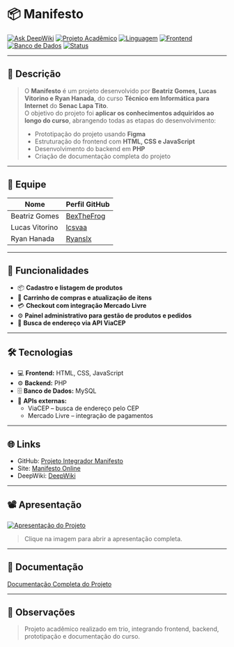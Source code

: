 # 📦 Manifesto

[![Ask DeepWiki](https://deepwiki.com/badge.svg)](https://deepwiki.com/lcsvaa/pi-manifesto) [![Projeto Acadêmico](https://img.shields.io/badge/Projeto%20Acadêmico-Senac-orange)]() [![Linguagem](https://img.shields.io/badge/Linguagem-PHP-blue)]() [![Frontend](https://img.shields.io/badge/Frontend-HTML%2FCSS%2FJS-brightgreen)]() [![Banco de Dados](https://img.shields.io/badge/Banco-MySQL-red)]() [![Status](https://img.shields.io/badge/Status-Concluído-brightgreen)]()

---

## 📖 Descrição

> O **Manifesto** é um projeto desenvolvido por **Beatriz Gomes, Lucas Vitorino e Ryan Hanada**, do curso **Técnico em Informática para Internet** do **Senac Lapa Tito**.  
> O objetivo do projeto foi **aplicar os conhecimentos adquiridos ao longo do curso**, abrangendo todas as etapas do desenvolvimento:  
> - Prototipação do projeto usando **Figma**  
> - Estruturação do frontend com **HTML, CSS e JavaScript**  
> - Desenvolvimento do backend em **PHP**  
> - Criação de documentação completa do projeto  

---

## 👥 Equipe

| Nome               | Perfil GitHub |
|-------------------|---------------|
| Beatriz Gomes      | [BexTheFrog](https://github.com/BexTheFrog) |
| Lucas Vitorino     | [lcsvaa](https://github.com/lcsvaa) |
| Ryan Hanada        | [Ryanslx](https://github.com/Ryanslx) |

---

## 🚀 Funcionalidades

- 📦 **Cadastro e listagem de produtos**  
- 🛒 **Carrinho de compras e atualização de itens**  
- 💳 **Checkout com integração Mercado Livre**  
- ⚙️ **Painel administrativo para gestão de produtos e pedidos**  
- 📍 **Busca de endereço via API ViaCEP**  

---

## 🛠 Tecnologias

- 💻 **Frontend:** HTML, CSS, JavaScript  
- ⚙️ **Backend:** PHP  
- 🗄 **Banco de Dados:** MySQL  
- 🔌 **APIs externas:**  
  - ViaCEP – busca de endereço pelo CEP  
  - Mercado Livre – integração de pagamentos  

---

## 🌐 Links

- GitHub: [Projeto Integrador Manifesto](https://github.com/lcsvaa/Projeto-Integrador-Manifesto)  
- Site: [Manifesto Online](https://escolatito.com.br/skillink/manifesto/index.php)  
- DeepWiki: [DeepWiki](https://deepwiki.com/lcsvaa/pi-manifesto)  

---

## 📽 Apresentação

[![Apresentação do Projeto](https://i.imgur.com/ijicgrd.png)](https://indd.adobe.com/embed/36b52f23-fd63-4a4c-a21d-568e3c4cce2b?startpage=1&allowFullscreen=true)

> Clique na imagem para abrir a apresentação completa.

---

## 📄 Documentação

[Documentação Completa do Projeto](https://docs.google.com/document/d/1toTRZPs8Em4QLgxcWydiwaK3nB6VKAdHX1r7TB9lZvI/edit?usp=sharing)

---

## 📌 Observações

> Projeto acadêmico realizado em trio, integrando frontend, backend, prototipação e documentação do curso.
